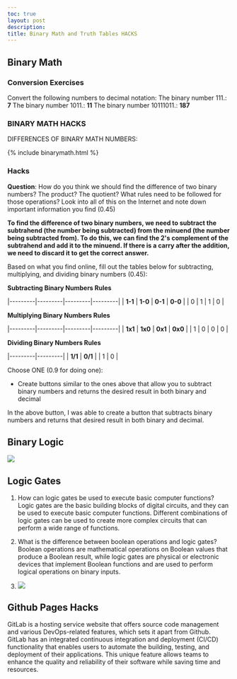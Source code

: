 ```yaml
---
toc: true
layout: post
description: 
title: Binary Math and Truth Tables HACKS
---
```


## Binary Math
### Conversion Exercises 

Convert the following numbers to decimal notation:
The binary number 111.: **7**
The binary number 1011.: **11**
The binary number 10111011.: **187**

### BINARY MATH HACKS

DIFFERENCES OF BINARY MATH NUMBERS:

{% include binarymath.html %}


### Hacks


**Question**: How do you think we should find the difference of two binary numbers? The product? The quotient? What rules need to be followed for those operations? Look into all of this on the Internet and note down important information you find (0.45) 

**To find the difference of two binary numbers, we need to subtract the subtrahend (the number being subtracted) from the minuend (the number being subtracted from). To do this, we can find the 2's complement of the subtrahend and add it to the minuend. If there is a carry after the addition, we need to discard it to get the correct answer.**



Based on what you find online, fill out the tables below for subtracting, multiplying, and dividing binary numbers (0.45):


**Subtracting Binary Numbers Rules**

|---------|---------|---------|---------|
| **1-1** | **1-0** | **0-1** | **0-0** |
|    0     |     1    |     1    |     0    |


**Multiplying Binary Numbers Rules**


|---------|---------|---------|---------|
| **1x1** | **1x0** | **0x1** | **0x0** |
|    1     |     0    |    0     |    0     |


**Dividing Binary Numbers Rules**

|---------|---------|
| **1/1** | **0/1** |
|     1    |    0    |        


Choose ONE (0.9 for doing one):

- Create buttons similar to the ones above that allow you to subtract binary numbers and returns the desired result in both binary and decimal

In the above button, I was able to create a button that subtracts binary numbers and returns that desired result in both binary and decimal.

## Binary Logic
![]({{site.baseurl}}/images/binarylogic.png)

## Logic Gates
1. How can logic gates be used to execute basic computer functions?
Logic gates are the basic building blocks of digital circuits, and they can be used to execute basic computer functions. Different combinations of logic gates can be used to create more complex circuits that can perform a wide range of functions.

2. What is the difference between boolean operations and logic gates?
Boolean operations are mathematical operations on Boolean values that produce a Boolean result, while logic gates are physical or electronic devices that implement Boolean functions and are used to perform logical operations on binary inputs.

3. ![]({{site.baseurl}}/images/khanacademy.png)

## Github Pages Hacks
GitLab is a hosting service website that offers source code management and various DevOps-related features, which sets it apart from Github. GitLab has an integrated continuous integration and deployment (CI/CD) functionality that enables users to automate the building, testing, and deployment of their applications. This unique feature allows teams to enhance the quality and reliability of their software while saving time and resources. 